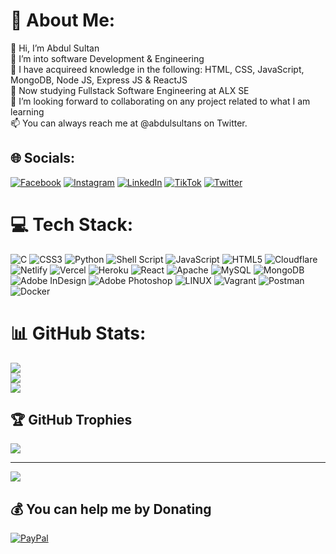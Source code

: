 # 💫 About Me:
👋 Hi, I’m Abdul Sultan<br>👀 I’m into software Development & Engineering<br>🌱 I have acquireed knowledge in the following: HTML, CSS, JavaScript, MongoDB, Node JS, Express JS & ReactJS<br>🚧 Now studying Fullstack Software Engineering at ALX SE<br>💞️ I’m looking forward to collaborating on any project related to what I am learning<br>📫 You can always reach me at @abdulsultans on Twitter.


## 🌐 Socials:
[![Facebook](https://img.shields.io/badge/Facebook-%231877F2.svg?logo=Facebook&logoColor=white)](https://facebook.com/abdulsultan02) [![Instagram](https://img.shields.io/badge/Instagram-%23E4405F.svg?logo=Instagram&logoColor=white)](https://instagram.com/abdulsultans) [![LinkedIn](https://img.shields.io/badge/LinkedIn-%230077B5.svg?logo=linkedin&logoColor=white)](https://linkedin.com/in/abdulsultans) [![TikTok](https://img.shields.io/badge/TikTok-%23000000.svg?logo=TikTok&logoColor=white)](https://tiktok.com/@abdulsultans) [![Twitter](https://img.shields.io/badge/Twitter-%231DA1F2.svg?logo=Twitter&logoColor=white)](https://twitter.com/abdulsultans) 

# 💻 Tech Stack:
![C](https://img.shields.io/badge/c-%2300599C.svg?style=plastic&logo=c&logoColor=white) ![CSS3](https://img.shields.io/badge/css3-%231572B6.svg?style=plastic&logo=css3&logoColor=white) ![Python](https://img.shields.io/badge/python-3670A0?style=plastic&logo=python&logoColor=ffdd54) ![Shell Script](https://img.shields.io/badge/shell_script-%23121011.svg?style=plastic&logo=gnu-bash&logoColor=white) ![JavaScript](https://img.shields.io/badge/javascript-%23323330.svg?style=plastic&logo=javascript&logoColor=%23F7DF1E) ![HTML5](https://img.shields.io/badge/html5-%23E34F26.svg?style=plastic&logo=html5&logoColor=white) ![Cloudflare](https://img.shields.io/badge/Cloudflare-F38020?style=plastic&logo=Cloudflare&logoColor=white) ![Netlify](https://img.shields.io/badge/netlify-%23000000.svg?style=plastic&logo=netlify&logoColor=#00C7B7) ![Vercel](https://img.shields.io/badge/vercel-%23000000.svg?style=plastic&logo=vercel&logoColor=white) ![Heroku](https://img.shields.io/badge/heroku-%23430098.svg?style=plastic&logo=heroku&logoColor=white) ![React](https://img.shields.io/badge/react-%2320232a.svg?style=plastic&logo=react&logoColor=%2361DAFB) ![Apache](https://img.shields.io/badge/apache-%23D42029.svg?style=plastic&logo=apache&logoColor=white) ![MySQL](https://img.shields.io/badge/mysql-%2300f.svg?style=plastic&logo=mysql&logoColor=white) ![MongoDB](https://img.shields.io/badge/MongoDB-%234ea94b.svg?style=plastic&logo=mongodb&logoColor=white) ![Adobe InDesign](https://img.shields.io/badge/Adobe%20InDesign-49021F?style=plastic&logo=adobeindesign&logoColor=white) ![Adobe Photoshop](https://img.shields.io/badge/adobephotoshop-%2331A8FF.svg?style=plastic&logo=adobephotoshop&logoColor=white) ![LINUX](https://img.shields.io/badge/Linux-FCC624?style=plastic&logo=linux&logoColor=black) ![Vagrant](https://img.shields.io/badge/vagrant-%231563FF.svg?style=plastic&logo=vagrant&logoColor=white) ![Postman](https://img.shields.io/badge/Postman-FF6C37?style=plastic&logo=postman&logoColor=white) ![Docker](https://img.shields.io/badge/docker-%230db7ed.svg?style=plastic&logo=docker&logoColor=white)
# 📊 GitHub Stats:
![](https://github-readme-stats.vercel.app/api?username=abdulsultans&theme=great-gatsby&hide_border=false&include_all_commits=true&count_private=true)<br/>
![](https://github-readme-streak-stats.herokuapp.com/?user=abdulsultans&theme=great-gatsby&hide_border=false)<br/>
![](https://github-readme-stats.vercel.app/api/top-langs/?username=abdulsultans&theme=great-gatsby&hide_border=false&include_all_commits=true&count_private=true&layout=compact)

## 🏆 GitHub Trophies
![](https://github-profile-trophy.vercel.app/?username=abdulsultans&theme=radical&no-frame=false&no-bg=true&margin-w=4)

---
[![](https://visitcount.itsvg.in/api?id=abdulsultans&icon=0&color=0)](https://visitcount.itsvg.in)

  ## 💰 You can help me by Donating
  [![PayPal](https://img.shields.io/badge/PayPal-00457C?style=for-the-badge&logo=paypal&logoColor=white)](https://paypal.me/abdulsultans) 

  
<!-- Proudly created with GPRM ( https://gprm.itsvg.in ) -->
